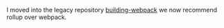 I moved into the legacy repository [building-webpack](https://github.com/open-wc/legacy/tree/master/packages/building-webpack) we now recommend rollup over webpack.
